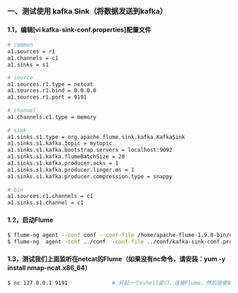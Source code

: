 ### 一、测试使用 kafka Sink（将数据发送到kafka）
#### 1.1，编辑[vi kafka-sink-conf.properties]配置文件
```bash
# common
a1.sources = r1
a1.channels = c1
a1.sinks = s1

# source
a1.sources.r1.type = netcat
a1.sources.r1.bind = 0.0.0.0
a1.sources.r1.port = 9191
  
# channel
a1.channels.c1.type = memory
  
# sink
a1.sinks.s1.type = org.apache.flume.sink.kafka.KafkaSink
a1.sinks.s1.kafka.topic = mytopic
a1.sinks.s1.kafka.bootstrap.servers = localhost:9092
a1.sinks.s1.kafka.flumeBatchSize = 20
a1.sinks.s1.kafka.producer.acks = 1
a1.sinks.s1.kafka.producer.linger.ms = 1
a1.sinks.s1.kafka.producer.compression.type = snappy
  
# bin
a1.sources.r1.channels = c1
a1.sinks.s1.channel = c1
```

#### 1.2，启动Flume
```bash
$ flume-ng agent --conf conf --conf-file /home/apache-flume-1.9.0-bin/conf/kafka-sink-conf.properties --name a1 -Dflume.root.logger=INFO,console  # linux使用
$ flume-ng  agent -conf ../conf  -conf-file ../conf/kafka-sink-conf.properties -name a1 -property flume.root.logger=INFO,console                  # windows使用
```

#### 1.3，测试我们上面监听在netcat的Flume（如果没有nc命令，请安装：yum -y install nmap-ncat.x86_64）
```bash
$ nc 127.0.0.1 9191              # 另起一个xshell窗口，连接Flume，然后随便输入数据
```